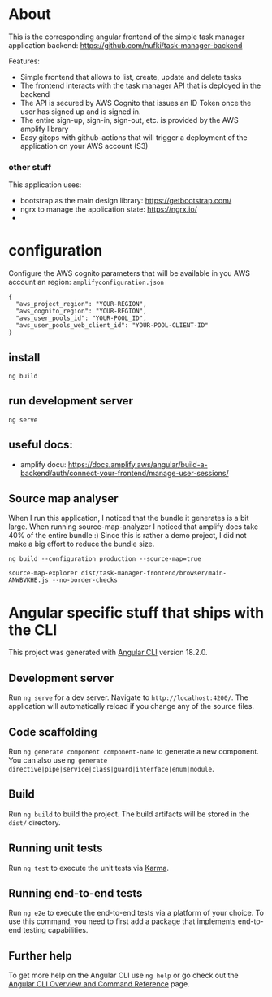 # About
This is the corresponding angular frontend of the simple task manager application backend:
https://github.com/nufki/task-manager-backend

Features:
- Simple frontend that allows to list, create, update and delete tasks
- The frontend interacts with the task manager API that is deployed in the backend
- The API is secured by AWS Cognito that issues an ID Token once the user has signed up and is signed in.
- The entire sign-up, sign-in, sign-out, etc. is provided by the AWS amplify library
- Easy gitops with github-actions that will trigger a deployment of the application on your AWS account (S3) 

### other stuff
This application uses:
- bootstrap as the main design library: https://getbootstrap.com/
- ngrx to manage the application state: https://ngrx.io/
- 

# configuration
Configure the AWS cognito parameters that will be available in you AWS account an region: 
`amplifyconfiguration.json`
```
{
  "aws_project_region": "YOUR-REGION",
  "aws_cognito_region": "YOUR-REGION",
  "aws_user_pools_id": "YOUR-POOL_ID",
  "aws_user_pools_web_client_id": "YOUR-POOL-CLIENT-ID"
}
```

## install
`ng build`

## run development server
`ng serve`


## useful docs:
- amplify docu: https://docs.amplify.aws/angular/build-a-backend/auth/connect-your-frontend/manage-user-sessions/


## Source map analyser
When I run this application, I noticed that the bundle it generates is a bit large.
When running source-map-analyzer I noticed that amplify does take 40% of the entire bundle :)
Since this is rather a demo project, I did not make a big effort to reduce the bundle size.
````
ng build --configuration production --source-map=true

source-map-explorer dist/task-manager-frontend/browser/main-ANWBVKHE.js --no-border-checks 
````

# Angular specific stuff that ships with the CLI

This project was generated with [Angular CLI](https://github.com/angular/angular-cli) version 18.2.0.

## Development server

Run `ng serve` for a dev server. Navigate to `http://localhost:4200/`. The application will automatically reload if you change any of the source files.

## Code scaffolding

Run `ng generate component component-name` to generate a new component. You can also use `ng generate directive|pipe|service|class|guard|interface|enum|module`.

## Build

Run `ng build` to build the project. The build artifacts will be stored in the `dist/` directory.

## Running unit tests

Run `ng test` to execute the unit tests via [Karma](https://karma-runner.github.io).

## Running end-to-end tests

Run `ng e2e` to execute the end-to-end tests via a platform of your choice. To use this command, you need to first add a package that implements end-to-end testing capabilities.

## Further help

To get more help on the Angular CLI use `ng help` or go check out the [Angular CLI Overview and Command Reference](https://angular.dev/tools/cli) page.
